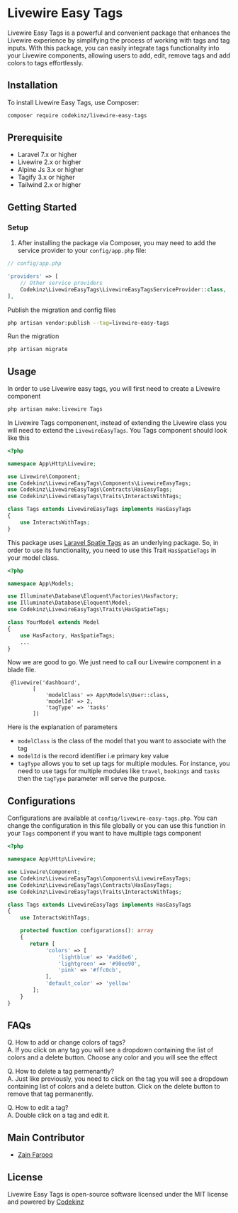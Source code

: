 <!-- README.md -->

# Livewire Easy Tags

Livewire Easy Tags is a powerful and convenient package that enhances the Livewire experience by simplifying the process of working with tags and tag inputs. With this package, you can easily integrate tags functionality into your Livewire components, allowing users to add, edit, remove tags and add colors to tags effortlessly.

## Installation

To install Livewire Easy Tags, use Composer:

```bash
composer require codekinz/livewire-easy-tags
```

## Prerequisite
- Laravel 7.x or higher
- Livewire 2.x or higher
- Alpine Js 3.x or higher
- Tagify 3.x or higher
- Tailwind 2.x or higher


## Getting Started

### Setup

1. After installing the package via Composer, you may need to add the service provider to your `config/app.php` file:

```php
// config/app.php

'providers' => [
    // Other service providers
    Codekinz\LivewireEasyTags\LivewireEasyTagsServiceProvider::class,
],
```
Publish the migration and config files
```bash
php artisan vendor:publish --tag=livewire-easy-tags
```
Run the migration
```bash
php artisan migrate
```
## Usage
In order to use Livewire easy tags, you will first need to create a Livewire component
```bash
php artisan make:livewire Tags
```
In Livewire Tags componenent, instead of extending the Livewire class you will need to extend the `LivewireEasyTags`. You Tags component should look like this
```php
<?php

namespace App\Http\Livewire;

use Livewire\Component;
use Codekinz\LivewireEasyTags\Components\LivewireEasyTags;
use Codekinz\LivewireEasyTags\Contracts\HasEasyTags;
use Codekinz\LivewireEasyTags\Traits\InteractsWithTags;

class Tags extends LivewireEasyTags implements HasEasyTags
{
    use InteractsWithTags;
}

```
This package uses <a href="https://spatie.be/docs/laravel-tags/v4/introduction" target="_blank">Laravel Spatie Tags</a> as an underlying package. So, in order to use its functionality, you need to use this Trait `HasSpatieTags` in your model class.
```php
<?php

namespace App\Models;

use Illuminate\Database\Eloquent\Factories\HasFactory;
use Illuminate\Database\Eloquent\Model;
use Codekinz\LivewireEasyTags\Traits\HasSpatieTags;

class YourModel extends Model
{
    use HasFactory, HasSpatieTags;
    ...
}
```
Now we are good to go. We just need to call our Livewire component in a blade file.
```blade
 @livewire('dashboard',
        [
            'modelClass' => App\Models\User::class,
            'modelId' => 2,
            'tagType' => 'tasks'
        ])
```
Here is the explanation of parameters
- `modelClass` is the class of the model that you want to associate with the tag
- `modelId` is the record identifier i.e primary key value
- `tagType` allows you to set up tags for multiple modules. For instance, you need to use tags for multiple modules like `travel`, `bookings` and `tasks` then the `tagType` parameter will serve the purpose.

## Configurations
Configurations are available at `config/livewire-easy-tags.php`. You can change the configuration in this file globally or you can use this function in your `Tags` component if you want to have multiple tags component
```php
<?php

namespace App\Http\Livewire;

use Livewire\Component;
use Codekinz\LivewireEasyTags\Components\LivewireEasyTags;
use Codekinz\LivewireEasyTags\Contracts\HasEasyTags;
use Codekinz\LivewireEasyTags\Traits\InteractsWithTags;

class Tags extends LivewireEasyTags implements HasEasyTags
{
    use InteractsWithTags;

    protected function configurations(): array
    {
       return [
            'colors' => [
                'lightblue' => '#add8e6',
                'lightgreen' => '#90ee90',
                'pink' => '#ffc0cb',
            ],
            'default_color' => 'yellow'
        ];
    }
}

```
## FAQs
Q. How to add or change colors of tags?  
A. If you click on any tag you will see a dropdown containing the list of colors and a delete button. Choose any color and you will see the effect

Q. How to delete a tag permenantly?  
A. Just like previously, you need to click on the tag you will see a dropdown containing list of colors and a delete button. Click on the delete button to remove that tag permanently.

Q. How to edit a tag?  
A. Double click on a tag and edit it.

## Main Contributor
- [Zain Farooq](https://www.linkedin.com/in/zain-farooq-b3a914147)

  
## License
Livewire Easy Tags is open-source software licensed under the MIT license and powered by [Codekinz](https://codekinz.com)
